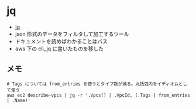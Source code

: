 # jq

* [jq](https://stedolan.github.io/jq/)
* json 形式のデータをフィルタして加工するツール
* ドキュメントを読めばわかることはパス
* aws 下の cli_jq に書いたものを移した

## メモ

```
# Tags については from_entries を使うとタイプ数が減る。丸括弧内をイディオムとして使う
aws ec2 describe-vpcs | jq -r '.Vpcs[] | .VpcId, (.Tags | from_entries | .Name)'
```
